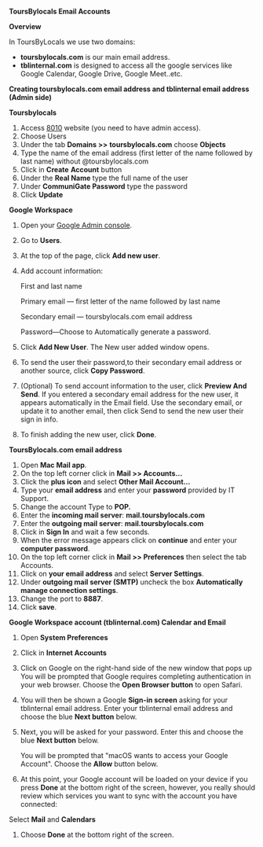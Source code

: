 ﻿**ToursBylocals  Email Accounts** 

**Overview** 

In ToursByLocals we use two domains: 

- **toursbylocals.com** is our main email address.
- **tblinternal.com** is designed to access all the google services like Google Calendar, Google Drive, Google Meet..etc. 

**Creating toursbylocals.com email address and tblinternal email address (Admin side)**

**Toursbylocals**

1. Access [8010](http://www.toursbylocals.com:8010) website (you need to have admin access). 
1. Choose Users 
1. Under the tab **Domains >>** **toursbylocals.com** choose **Objects** 
1. Type the name of the email address (first letter of the name followed by last name) without @toursbylocals.com 
1. Click in **Create** **Account** button
1. Under the **Real Name** type the full name of the user
1. Under **CommuniGate Password** type the password
1. Click **Update**

**Google Workspace**

1. Open your [Google Admin console](https://admin.google.com/).
1. Go to **Users**.
1. At the top of the page, click **Add new user**.
1. Add account information:

   First and last name

   Primary email — first letter of the name followed by last name

   Secondary email — toursbylocals.com email address

   Password—Choose to Automatically generate a password.
1. Click **Add New User**. The New user added window opens.
1. To send the user their password,to their secondary email address or another source, click **Copy Password**. 
1. (Optional) To send account information to the user, click **Preview And Send**. If you entered a secondary email address for the new user, it appears automatically in the Email field. Use the secondary email, or update it to another email, then click Send to send the new user their sign in info.
1. To finish adding the new user, click **Done**.

**ToursBylocals.com email address** 

1. Open **Mac Mail app**.
1. On the top left corner click in **Mail >> Accounts…** 
1. Click the **plus icon** and select  **Other Mail Account…**
1. Type your **email address** and enter your **password** provided by IT Support.
1. Change the account Type to **POP.**
1. Enter the **incoming mail server**:  **mail.toursbylocals.com**
1. Enter the **outgoing mail server**: **mail.toursbylocals.com**
1. Click in **Sign In** and wait a few seconds.
1. When the error message appears click on **continue** and enter your **computer password**.
1. On the top left corner click in **Mail >> Preferences** then select the tab Accounts.
1. Click on **your email address**  and select **Server Settings**. 
1. Under **outgoing mail server (SMTP)** uncheck the box **Automatically manage connection settings**. 
1. Change the port to **8887**.
1. Click **save**. 


**Google Workspace account (tblinternal.com) Calendar and Email** 

1. Open **System Preferences**
1. Click in **Internet Accounts** 
1. Click on Google on the right-hand side of the new window that pops up
   You will be prompted that Google requires completing authentication in your web browser. Choose the **Open Browser button** to open Safari.
1. You will then be shown a Google **Sign-in screen** asking for your tblinternal email address. Enter your tblinternal email address and choose the blue **Next button** below.
1. Next, you will be asked for your password. Enter this and choose the blue **Next button** below.

   You will be prompted that "macOS wants to access your Google Account". Choose the **Allow** button below.
1. At this point, your Google account will be loaded on your device if you press **Done** at the bottom right of the screen, however, you really should review which services you want to sync with the account you have connected:

Select **Mail** and **Calendars**

1. Choose **Done** at the bottom right of the screen.
